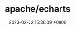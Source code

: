 ---
title: "apache/echarts"
link: "https://github.com/apache/echarts"
date: "2023-02-22 15:30:09 +0000"
description: "Apache ECharts is a powerful, interactive charting and data visualization library for browser"
category: "github"
---